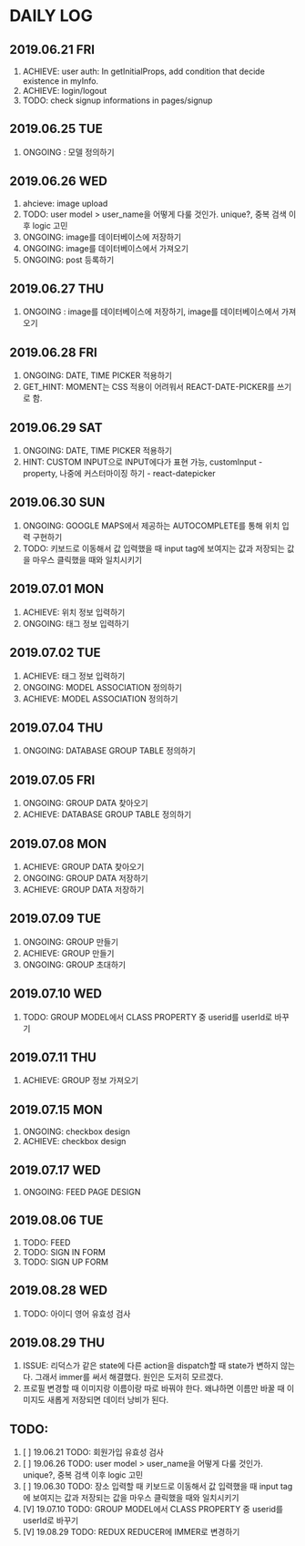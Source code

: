 # DAILY LOG

## 2019.06.21 FRI

1. ACHIEVE: user auth: In getInitialProps, add condition that decide existence in myInfo.
2. ACHIEVE: login/logout
3. TODO: check signup informations in pages/signup

## 2019.06.25 TUE

1. ONGOING : 모델 정의하기

## 2019.06.26 WED

1. ahcieve: image upload
2. TODO: user model > user_name을 어떻게 다룰 것인가. unique?, 중복 검색 이후 logic 고민
3. ONGOING: image를 데이터베이스에 저장하기
4. ONGOING: image를 데이터베이스에서 가져오기
5. ONGOING: post 등록하기

## 2019.06.27 THU

1. ONGOING : image를 데이터베이스에 저장하기, image를 데이터베이스에서 가져오기

## 2019.06.28 FRI

1. ONGOING: DATE, TIME PICKER 적용하기
2. GET_HINT: MOMENT는 CSS 적용이 어려워서 REACT-DATE-PICKER를 쓰기로 함.

## 2019.06.29 SAT

1. ONGOING: DATE, TIME PICKER 적용하기
2. HINT: CUSTOM INPUT으로 INPUT에다가 표현 가능, customInput - property, 나중에 커스터마이징 하기 - react-datepicker

## 2019.06.30 SUN

1. ONGOING: GOOGLE MAPS에서 제공하는 AUTOCOMPLETE를 통해 위치 입력 구현하기
2. TODO: 키보드로 이동해서 값 입력했을 때 input tag에 보여지는 값과 저장되는 값을 마우스 클릭했을 때와 일치시키기

## 2019.07.01 MON

1. ACHIEVE: 위치 정보 입력하기
2. ONGOING: 태그 정보 입력하기

## 2019.07.02 TUE

1. ACHIEVE: 태그 정보 입력하기
2. ONGOING: MODEL ASSOCIATION 정의하기
3. ACHIEVE: MODEL ASSOCIATION 정의하기

## 2019.07.04 THU

1. ONGOING: DATABASE GROUP TABLE 정의하기

## 2019.07.05 FRI

1. ONGOING: GROUP DATA 찾아오기
2. ACHIEVE: DATABASE GROUP TABLE 정의하기

## 2019.07.08 MON

1. ACHIEVE: GROUP DATA 찾아오기
2. ONGOING: GROUP DATA 저장하기
3. ACHIEVE: GROUP DATA 저장하기

## 2019.07.09 TUE

1. ONGOING: GROUP 만들기
2. ACHIEVE: GROUP 만들기
3. ONGOING: GROUP 초대하기

## 2019.07.10 WED

1. TODO: GROUP MODEL에서 CLASS PROPERTY 중 userid를 userId로 바꾸기

## 2019.07.11 THU

1. ACHIEVE: GROUP 정보 가져오기

## 2019.07.15 MON

1. ONGOING: checkbox design
2. ACHIEVE: checkbox design

## 2019.07.17 WED

1. ONGOING: FEED PAGE DESIGN

## 2019.08.06 TUE

1. TODO: FEED
2. TODO: SIGN IN FORM
3. TODO: SIGN UP FORM

## 2019.08.28 WED

1. TODO: 아이디 영어 유효성 검사

## 2019.08.29 THU

1. ISSUE: 리덕스가 같은 state에 다른 action을 dispatch할 때 state가 변하지 않는다.
   그래서 immer를 써서 해결했다. 원인은 도저히 모르겠다.
2. 프로필 변경할 때 이미지랑 이름이랑 따로 바꿔야 한다. 왜냐하면 이름만 바꿀 때 이미지도 새롭게 저장되면 데이터 낭비가 된다.

## TODO:

1. [ ] 19.06.21 TODO: 회원가입 유효성 검사
2. [ ] 19.06.26 TODO: user model > user_name을 어떻게 다룰 것인가. unique?, 중복 검색 이후 logic 고민
3. [ ] 19.06.30 TODO: 장소 입력할 때 키보드로 이동해서 값 입력했을 때 input tag에 보여지는 값과 저장되는 값을 마우스 클릭했을 때와 일치시키기
4. [V] 19.07.10 TODO: GROUP MODEL에서 CLASS PROPERTY 중 userid를 userId로 바꾸기
5. [V] 19.08.29 TODO: REDUX REDUCER에 IMMER로 변경하기
